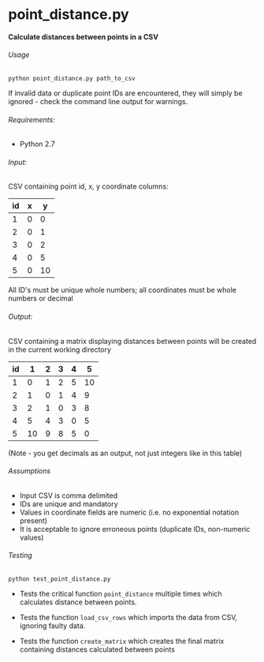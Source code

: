 # point_distance.py
#### Calculate distances between points in a CSV

###### Usage

`python point_distance.py path_to_csv`

If invalid data or duplicate point IDs are encountered, they will simply be
ignored - check the command line output for warnings.


###### Requirements:

* Python 2.7


###### Input:

CSV containing point id, x, y coordinate columns:

| id | x | y  |
|----|---|----|
| 1  | 0 | 0  |
| 2  | 0 | 1  |
| 3  | 0 | 2  |
| 4  | 0 | 5  |
| 5  | 0 | 10 |

All ID's must be unique whole numbers; all coordinates must be whole numbers
or decimal


###### Output:
CSV containing a matrix displaying distances between points will be created in
the current working directory

| id | 1  | 2 | 3 | 4 | 5  |
|----|----|---|---|---|----|
| 1  | 0  | 1 | 2 | 5 | 10 |
| 2  | 1  | 0 | 1 | 4 | 9  |
| 3  | 2  | 1 | 0 | 3 | 8  |
| 4  | 5  | 4 | 3 | 0 | 5  |
| 5  | 10 | 9 | 8 | 5 | 0  |
(Note - you get decimals as an output, not just integers like in this table)

###### Assumptions

* Input CSV is comma delimited
* IDs are unique and mandatory
* Values in coordinate fields are numeric (i.e. no exponential notation present)
* It is acceptable to ignore erroneous points (duplicate IDs, non-numeric values)


###### Testing

`python test_point_distance.py`

* Tests the critical function `point_distance` multiple times which calculates
distance between points.

* Tests the function `load_csv_rows` which imports the data from CSV, ignoring
faulty data.

* Tests the function `create_matrix` which creates the final matrix containing
distances calculated between points
